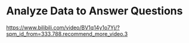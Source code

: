 # Analyze Data to Answer Questions

https://www.bilibili.com/video/BV1q14y1o7Yj/?spm_id_from=333.788.recommend_more_video.3
